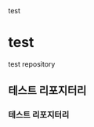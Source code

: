 <link href="style.css" rel="stylesheet"/>

<div class="test">
  test
</div>


# test


test repository
## 테스트 리포지터리
### 테스트 리포지터리
